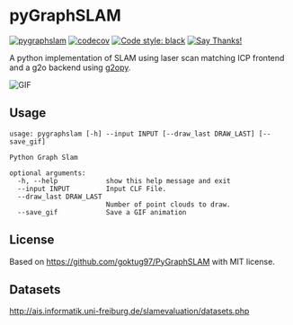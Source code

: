 # pyGraphSLAM

[![pygraphslam](https://github.com/miquelmassot/pygraphslam/actions/workflows/pygraphslam.yaml/badge.svg)](https://github.com/miquelmassot/pygraphslam/actions/workflows/pygraphslam.yaml)
[![codecov](https://codecov.io/gh/miquelmassot/pygraphslam/branch/main/graph/badge.svg?token=wAR4eTc3uT)](https://codecov.io/gh/miquelmassot/pygraphslam)
[![Code style: black](https://img.shields.io/badge/code%20style-black-000000.svg)](https://github.com/psf/black)
[![Say Thanks!](https://img.shields.io/badge/Say%20Thanks-!-1EAEDB.svg)](https://saythanks.io/to/miquelmassot)

A python implementation of SLAM using laser scan matching ICP frontend and a g2o backend using [g2opy](https://github.com/miquelmassot/g2opy).

![GIF](https://github.com/miquelmassot/pygraphslam/raw/main/data/pygraphslam.gif)

## Usage
```
usage: pygraphslam [-h] --input INPUT [--draw_last DRAW_LAST] [--save_gif]

Python Graph Slam

optional arguments:
  -h, --help            show this help message and exit
  --input INPUT         Input CLF File.
  --draw_last DRAW_LAST
                        Number of point clouds to draw.
  --save_gif            Save a GIF animation
```

## License
Based on https://github.com/goktug97/PyGraphSLAM with MIT license.

## Datasets
http://ais.informatik.uni-freiburg.de/slamevaluation/datasets.php
